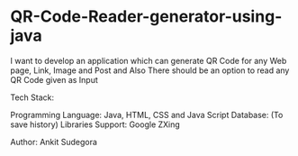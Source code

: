 # QR-Code-Reader-generator-using-java
I want to develop an application which can generate QR Code for any Web page, Link, Image and Post and Also There should be an option to read any QR Code given as Input

Tech Stack:

Programming Language: Java, HTML, CSS and Java Script
Database: (To save history)
Libraries Support: Google ZXing


Author: Ankit Sudegora
